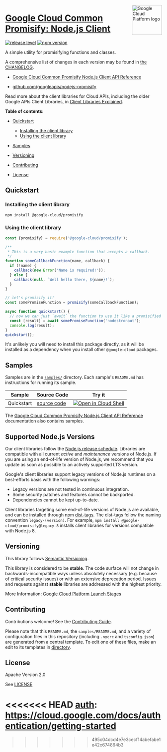 [//]: # "This README.md file is auto-generated, all changes to this file will be lost."
[//]: # "To regenerate it, use `python -m synthtool`."
<img src="https://avatars2.githubusercontent.com/u/2810941?v=3&s=96" alt="Google Cloud Platform logo" title="Google Cloud Platform" align="right" height="96" width="96"/>

# [Google Cloud Common Promisify: Node.js Client](https://github.com/googleapis/nodejs-promisify)

[![release level](https://img.shields.io/badge/release%20level-stable-brightgreen.svg?style=flat)](https://cloud.google.com/terms/launch-stages)
[![npm version](https://img.shields.io/npm/v/@google-cloud/promisify.svg)](https://www.npmjs.org/package/@google-cloud/promisify)




A simple utility for promisifying functions and classes.


A comprehensive list of changes in each version may be found in
[the CHANGELOG](https://github.com/googleapis/nodejs-promisify/blob/main/CHANGELOG.md).

* [Google Cloud Common Promisify Node.js Client API Reference][client-docs]

* [github.com/googleapis/nodejs-promisify](https://github.com/googleapis/nodejs-promisify)

Read more about the client libraries for Cloud APIs, including the older
Google APIs Client Libraries, in [Client Libraries Explained][explained].

[explained]: https://cloud.google.com/apis/docs/client-libraries-explained

**Table of contents:**


* [Quickstart](#quickstart)

  * [Installing the client library](#installing-the-client-library)
  * [Using the client library](#using-the-client-library)
* [Samples](#samples)
* [Versioning](#versioning)
* [Contributing](#contributing)
* [License](#license)

## Quickstart

### Installing the client library

```bash
npm install @google-cloud/promisify
```


### Using the client library

```javascript
const {promisify} = require('@google-cloud/promisify');

/**
 * This is a very basic example function that accepts a callback.
 */
function someCallbackFunction(name, callback) {
  if (!name) {
    callback(new Error('Name is required!'));
  } else {
    callback(null, `Well hello there, ${name}!`);
  }
}

// let's promisify it!
const somePromiseFunction = promisify(someCallbackFunction);

async function quickstart() {
  // now we can just `await` the function to use it like a promisified method
  const [result] = await somePromiseFunction('nodestronaut');
  console.log(result);
}
quickstart();

```
It's unlikely you will need to install this package directly, as it will be
installed as a dependency when you install other `@google-cloud` packages.


## Samples

Samples are in the [`samples/`](https://github.com/googleapis/nodejs-promisify/tree/main/samples) directory. Each sample's `README.md` has instructions for running its sample.

| Sample                      | Source Code                       | Try it |
| --------------------------- | --------------------------------- | ------ |
| Quickstart | [source code](https://github.com/googleapis/nodejs-promisify/blob/main/samples/quickstart.js) | [![Open in Cloud Shell][shell_img]](https://console.cloud.google.com/cloudshell/open?git_repo=https://github.com/googleapis/nodejs-promisify&page=editor&open_in_editor=samples/quickstart.js,samples/README.md) |



The [Google Cloud Common Promisify Node.js Client API Reference][client-docs] documentation
also contains samples.

## Supported Node.js Versions

Our client libraries follow the [Node.js release schedule](https://github.com/nodejs/release#release-schedule).
Libraries are compatible with all current _active_ and _maintenance_ versions of
Node.js.
If you are using an end-of-life version of Node.js, we recommend that you update
as soon as possible to an actively supported LTS version.

Google's client libraries support legacy versions of Node.js runtimes on a
best-efforts basis with the following warnings:

* Legacy versions are not tested in continuous integration.
* Some security patches and features cannot be backported.
* Dependencies cannot be kept up-to-date.

Client libraries targeting some end-of-life versions of Node.js are available, and
can be installed through npm [dist-tags](https://docs.npmjs.com/cli/dist-tag).
The dist-tags follow the naming convention `legacy-(version)`.
For example, `npm install @google-cloud/promisify@legacy-8` installs client libraries
for versions compatible with Node.js 8.

## Versioning

This library follows [Semantic Versioning](http://semver.org/).



This library is considered to be **stable**. The code surface will not change in backwards-incompatible ways
unless absolutely necessary (e.g. because of critical security issues) or with
an extensive deprecation period. Issues and requests against **stable** libraries
are addressed with the highest priority.






More Information: [Google Cloud Platform Launch Stages][launch_stages]

[launch_stages]: https://cloud.google.com/terms/launch-stages

## Contributing

Contributions welcome! See the [Contributing Guide](https://github.com/googleapis/nodejs-promisify/blob/main/CONTRIBUTING.md).

Please note that this `README.md`, the `samples/README.md`,
and a variety of configuration files in this repository (including `.nycrc` and `tsconfig.json`)
are generated from a central template. To edit one of these files, make an edit
to its templates in
[directory](https://github.com/googleapis/synthtool).

## License

Apache Version 2.0

See [LICENSE](https://github.com/googleapis/nodejs-promisify/blob/main/LICENSE)

[client-docs]: https://googleapis.dev/nodejs/promisify/latest

[shell_img]: https://gstatic.com/cloudssh/images/open-btn.png
[projects]: https://console.cloud.google.com/project
[billing]: https://support.google.com/cloud/answer/6293499#enable-billing

<<<<<<< HEAD
[auth]: https://cloud.google.com/docs/authentication/getting-started
=======
[auth]: https://cloud.google.com/docs/authentication/external/set-up-adc-local
>>>>>>> 495c04dcd4e7e3cecf14abefabe1e42c674864b3

